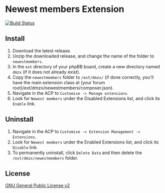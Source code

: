 # Newest members Extension

[![Build Status](https://travis-ci.org/dmzx/Newest-Members.svg?branch=master)](https://travis-ci.org/dmzx/Newest-Members)

## Install
1. Download the latest release.
2. Unzip the downloaded release, and change the name of the folder to `newestmembers`.
3. In the `ext` directory of your phpBB board, create a new directory named `dmzx` (if it does not already exist).
4. Copy the `newestmembers` folder to `/ext/dmzx/` (if done correctly, you'll have the main extension class at (your forum root)/ext/dmzx/newestmembers/composer.json).
5. Navigate in the ACP to `Customise -> Manage extensions`.
6. Look for `Newest members` under the Disabled Extensions list, and click its `Enable` link.

## Uninstall
1. Navigate in the ACP to `Customise -> Extension Management -> Extensions`.
2. Look for `Newest members` under the Enabled Extensions list, and click its `Disable` link.
3. To permanently uninstall, click `Delete Data` and then delete the `/ext/dmzx/newestmembers` folder.

## License
[GNU General Public License v2](http://opensource.org/licenses/GPL-2.0)
